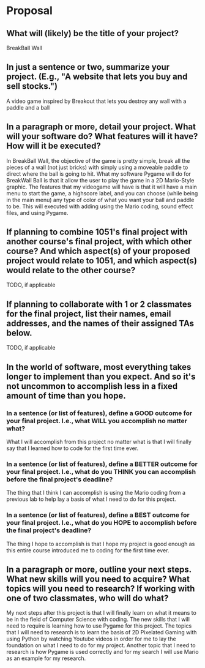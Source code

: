 # Proposal

## What will (likely) be the title of your project?

BreakBall Wall

## In just a sentence or two, summarize your project. (E.g., "A website that lets you buy and sell stocks.")

A video game inspired by Breakout that lets you destroy any wall with a paddle and a ball

## In a paragraph or more, detail your project. What will your software do? What features will it have? How will it be executed?
In BreakBall Wall, the objective of the game is pretty simple, break all the pieces of a wall (not just bricks) with simply using a moveable paddle to direct where the ball is going to hit. What my software Pygame will do for BreakWall Ball is that it allow the user to play the game in a 2D Mario-Style graphic. The features that my videogame will have is that it will have a main menu to start the game, a highscore label, and you can choose (while being in the main menu) any type of color of what you want your ball and paddle to be. This will executed with adding using the Mario coding, sound effect files, and using Pygame.

## If planning to combine 1051's final project with another course's final project, with which other course? And which aspect(s) of your proposed project would relate to 1051, and which aspect(s) would relate to the other course?

TODO, if applicable

## If planning to collaborate with 1 or 2 classmates for the final project, list their names, email addresses, and the names of their assigned TAs below.

TODO, if applicable

## In the world of software, most everything takes longer to implement than you expect. And so it's not uncommon to accomplish less in a fixed amount of time than you hope.

### In a sentence (or list of features), define a GOOD outcome for your final project. I.e., what WILL you accomplish no matter what?

What I will accomplish from this project no matter what is that I will finally say that I learned how to code for the first time ever.

### In a sentence (or list of features), define a BETTER outcome for your final project. I.e., what do you THINK you can accomplish before the final project's deadline?
The thing that I think I can accomplish is using the Mario coding from a previous lab to help lay a basis of what I need to do for this project.

### In a sentence (or list of features), define a BEST outcome for your final project. I.e., what do you HOPE to accomplish before the final project's deadline?

The thing I hope to accomplish is that I hope my project is good enough as this entire course introduced me to coding for the first time ever.

## In a paragraph or more, outline your next steps. What new skills will you need to acquire? What topics will you need to research? If working with one of two classmates, who will do what?

My next steps after this project is that I will finally learn on what it means to be in the field of Computer Science with coding. The new skills that I will need to require is learning how to use Pygame for this project. The topics that I will need to research is to learn the basis of 2D Pixelated Gaming with using Python by watching Youtube videos in order for me to lay the foundation on what I need to do for my project. Another topic that I need to research is how Pygame is used correctly and for my search I will use Mario as an example for my research.
